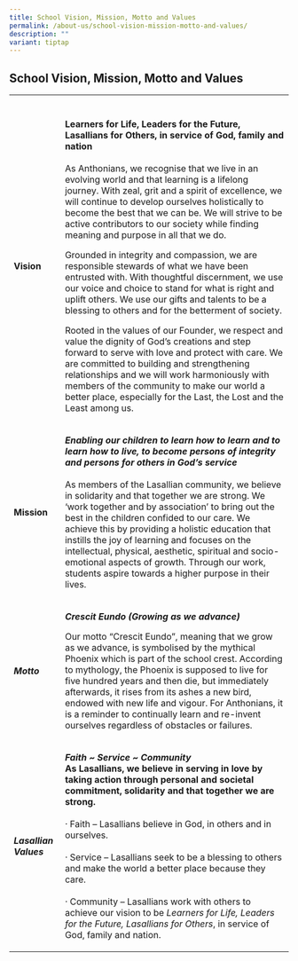 ```yaml
---
title: School Vision, Mission, Motto and Values
permalink: /about-us/school-vision-mission-motto-and-values/
description: ""
variant: tiptap
---
```

<h2>School Vision, Mission, Motto and Values</h2>
<table style="minWidth: 50px">
<colgroup>
<col>
<col>
</colgroup>
<tbody>
<tr>
<th rowspan="1" colspan="1">
<p></p>
</th>
<th rowspan="1" colspan="1">
<p></p>
</th>
</tr>
<tr>
<td rowspan="1" colspan="1">
<p><strong>Vision</strong>
</p>
</td>
<td rowspan="1" colspan="1">
<p><strong>Learners for Life, Leaders for the Future, Lasallians for Others, in service of God, family and nation</strong> 
<br>
<br>As Anthonians, we recognise that we live in an evolving world and that
learning is a lifelong journey. With zeal, grit and a spirit of excellence,
we will continue to develop ourselves holistically to become the best that
we can be. We will strive to be active contributors to our society while
finding meaning and purpose in all that we do.<strong>&nbsp;</strong>
</p>
<p>Grounded in integrity and compassion, we are responsible stewards of what
we have been entrusted with. With thoughtful discernment, we use our voice
and choice to stand for what is right and uplift others. We use our gifts
and talents to be a blessing to others and for the betterment of society.&nbsp;</p>
<p>Rooted in the values of our Founder, we respect and value the dignity
of God’s creations and step forward to serve with love and protect with
care. We are committed to building and strengthening relationships and
we will work harmoniously with members of the community to make our world
a better place, especially for the Last, the Lost and the Least among us.</p>
</td>
</tr>
<tr>
<td rowspan="1" colspan="1">
<p><strong>Mission</strong>
</p>
</td>
<td rowspan="1" colspan="1">
<p><strong><em>Enabling our children to learn how to learn and to learn how to live, to become persons of integrity and persons for others in God’s service</em></strong>
<br>
<br>As members of the Lasallian community, we believe in solidarity and that
together we are strong. We ‘work together and by association’ to bring
out the best in the children confided to our care. We achieve this by providing
a holistic education that instills the joy of learning and focuses on the
intellectual, physical, aesthetic, spiritual and socio- emotional aspects
of growth. Through our work, students aspire towards a higher purpose in
their lives.</p>
</td>
</tr>
<tr>
<td rowspan="1" colspan="1">
<p><strong><em>Motto</em></strong>
</p>
</td>
<td rowspan="1" colspan="1">
<p><strong><em>Crescit Eundo (Growing as we advance)</em></strong>
</p>
<p>Our motto “Crescit Eundo”, meaning that we grow as we advance, is symbolised
by the mythical Phoenix which is part of the school crest. According to
mythology, the Phoenix is supposed to live for five hundred years and then
die, but immediately afterwards, it rises from its ashes a new bird, endowed
with new life and vigour. For Anthonians, it is a reminder to continually
learn and re-invent ourselves regardless of obstacles or failures.</p>
</td>
</tr>
<tr>
<td rowspan="1" colspan="1">
<p><strong><em>Lasallian Values</em></strong>
</p>
</td>
<td rowspan="1" colspan="1">
<p><strong><em>Faith ~ Service ~ Community<br></em>As Lasallians, we believe in serving in love by taking action through personal and societal commitment, solidarity and that together we are strong.<em><br><br></em></strong>·&nbsp;Faith&nbsp;–
Lasallians believe in God, in others and in ourselves.
<br>
<br>·&nbsp;Service&nbsp;– Lasallians seek to be a blessing to others and make
the world a better place because they care.
<br>
<br>·&nbsp;Community&nbsp;– Lasallians work with others to achieve our vision
to be <em>Learners for Life, Leaders for the Future, Lasallians for Others</em>,
in service of God, family and nation.</p>
</td>
</tr>
</tbody>
</table>
<h3></h3>
<h3></h3>
<p></p>
